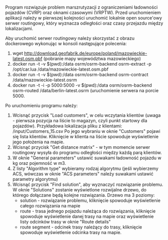 Program rozwiązuje problem marszrutyzacji z ograniczeniami ładowności pojazdów (CVRP) oraz oknami czasowymi (VRPTW). Przed uruchomieniem aplikacji należy w pierwszej kolejności uruchomić lokalnie open source'owy serwer routingowy, który wyznacza odległości oraz czasy przejazdu między lokalizacjami. 

Aby uruchomić serwer routingowy należy skorzystać z obrazu dockerowego wykonując w konsoli następujące polecenia:
  1) wget http://download.geofabrik.de/europe/poland/mazowieckie-latest.osm.pbf (pobranie mapy województwa mazowieckiego)
  2) docker run -t -v $(pwd):/data osrm/osrm-backend osrm-extract -p /opt/car.lua /data/mazowieckie-latest.osm.pbf
  3) docker run -t -v $(pwd):/data osrm/osrm-backend osrm-contract /data/mazowieckie-latest.osrm
  4) docker run -t -i -p 5000:5000 -v $(pwd):/data osrm/osrm-backend osrm-routed /data/berlin-latest.osrm (uruchomienie serwera na porcie 5000.
  
Po uruchomieniu programu należy:
  1) Wcisnąć przycisk "Load customers", w celu wczytania klientów (uwaga - pierwsza pozycja na liście to magazyn, czyli punkt startowy dla pojazdów). Przykładowa lokalizacja pliku z klientami: /input/Customers_15.csv
  Po jego wybraniu w oknie "Customers" pojawi się lista klientów. Kliknięcie w klienta na liście spowoduje wyświetlenie jego położenia na mapie.
  2) Wcisnąć przycisk "Get distance matrix" - w tym momencie serwer routingowy wysyła do programu odległości między każdą parą klientów.
  3) W oknie "General parameters" ustawić suwakami ładowność pojazdu w kg oraz pojemność w m3.
  4) Z listy "Algorithm type" wybieramy rodzaj algorytmu (jeśli wybierzemy ACS, wówczas w oknie "ACS parameters" należy suwakami ustawić parametry algorytmu)
  5) Wcisnąć przycisk "Find solution", aby wyznaczyć rozwiązanie problemu. W oknie "Solutions" zostanie wyświetlone rozwijalne drzewo, do którego dołączane będą kolejne rozwiązania. Drzewo ma 3 poziomy:
      - solution - rozwiązanie problemu, kliknięcie spowoduje wyświetlenie całego rozwiązania na mapie
      - route - trasa jednego pojazdu należąca do rozwiązania, kliknięcie spowoduje wyświetlenie danej trasy na mapie oraz            wyświetlenie listy odcinków trasy w oknie "Route details"
      - route segment - odcinek trasy należący do trasy, kliknięcie spowoduje wyświetlenie odcinka trasy na mapie.
